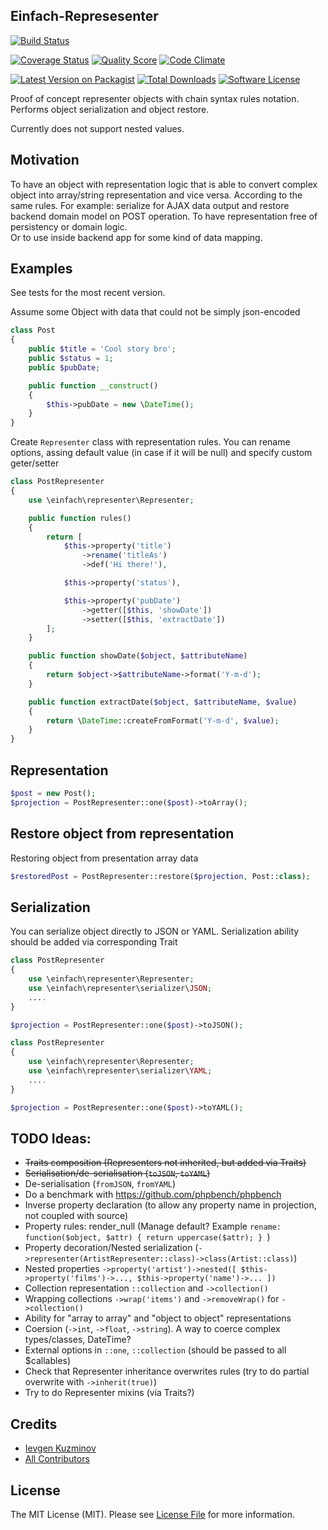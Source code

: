 ## Einfach-Represesenter

[![Build Status][ico-travis]][link-travis]

[![Coverage Status][ico-scrutinizer]][link-scrutinizer] [![Quality Score][ico-code-quality]][link-code-quality] [![Code Climate][ico-codeclimate]][link-codeclimate]

[![Latest Version on Packagist][ico-version]][link-packagist] [![Total Downloads][ico-downloads]][link-downloads] [![Software License][ico-license]](LICENSE.md)


Proof of concept representer objects with chain syntax rules notation.
Performs object serialization and object restore.

Currently does not support nested values.

## Motivation

To have an object with representation logic that is able to convert complex object into array/string representation and vice versa. 
According to the same rules.
For example: serialize for AJAX data output and restore backend domain model on POST operation. 
To have representation free of persistency or domain logic.  
Or to use inside backend app for some kind of data mapping.


## Examples

See tests for the most recent version.

Assume some Object with data that could not be simply json-encoded
```php
class Post
{
    public $title = 'Cool story bro';
    public $status = 1;
    public $pubDate;

    public function __construct()
    {
        $this->pubDate = new \DateTime();
    }
}
```

Create `Representer` class with representation rules.
You can rename options, assing default value (in case if it will be null) and specify custom geter/setter

```php
class PostRepresenter
{
    use \einfach\representer\Representer;

    public function rules()
    {
        return [
            $this->property('title')
                ->rename('titleAs')
                ->def('Hi there!'),

            $this->property('status'),

            $this->property('pubDate')
                ->getter([$this, 'showDate'])
                ->setter([$this, 'extractDate'])
        ];
    }

    public function showDate($object, $attributeName)
    {
        return $object->$attributeName->format('Y-m-d');
    }

    public function extractDate($object, $attributeName, $value)
    {
        return \DateTime::createFromFormat('Y-m-d', $value);
    }
}
```

## Representation

```php
$post = new Post();
$projection = PostRepresenter::one($post)->toArray();
```


## Restore object from representation 

Restoring object from presentation array data

```php
$restoredPost = PostRepresenter::restore($projection, Post::class);
```

## Serialization

You can serialize object directly to JSON or YAML.
Serialization ability should be added via corresponding Trait

```php
class PostRepresenter
{
    use \einfach\representer\Representer;
    use \einfach\representer\serializer\JSON;
    ....
}

$projection = PostRepresenter::one($post)->toJSON();
```

```php
class PostRepresenter
{
    use \einfach\representer\Representer;
    use \einfach\representer\serializer\YAML;
    ....
}

$projection = PostRepresenter::one($post)->toYAML();
```



## TODO Ideas: 

* ~~Traits composition (Representers not inherited, but added via Traits)~~
* ~~Serialisation/de-serialisation (`toJSON`, `toYAML`)~~
* De-serialisation (`fromJSON`, `fromYAML`)
* Do a benchmark with https://github.com/phpbench/phpbench
* Inverse property declaration (to allow any property name in projection, not coupled with source)
* Property rules: render_null  (Manage default? Example `rename: function($object, $attr) { return uppercase($attr); } `)
* Property decoration/Nested serialization (`->representer(ArtistRepresenter::class)->class(Artist::class)`)
* Nested properties `->property('artist')->nested([ $this->property('films')->..., $this->property('name')->... ])` 
* Collection representation `::collection` and `->collection()` 
* Wrapping collections `->wrap('items')` and `->removeWrap()` for `->collection()`
* Ability for "array to array" and "object to object" representations
* Coersion (`->int`, `->float`, `->string`). A way to coerce complex types/classes, DateTime?
* External options in `::one`, `::collection` (should be passed to all $callables)
* Check that Representer inheritance overwrites rules (try to do partial overwrite with `->inherit(true)`)
* Try to do Representer mixins (via Traits?)


## Credits

- [Ievgen Kuzminov][link-author]
- [All Contributors][link-contributors]

## License

The MIT License (MIT). Please see [License File](LICENSE) for more information.

[ico-version]: https://img.shields.io/packagist/v/einfach/representer.svg?style=flat
[ico-license]: https://img.shields.io/badge/license-MIT-brightgreen.svg?style=flat
[ico-travis]: https://img.shields.io/travis/iJackUA/einfach-representer/master.svg?style=flat
[ico-scrutinizer]: https://img.shields.io/scrutinizer/coverage/g/iJackUA/einfach-representer.svg?style=flat
[ico-code-quality]: https://img.shields.io/scrutinizer/g/iJackUA/einfach-representer.svg?style=flat
[ico-downloads]: https://img.shields.io/packagist/dt/einfach/representer.svg?style=flat
[ico-codeclimate]: 	https://img.shields.io/codeclimate/github/iJackUA/einfach-representer.svg?style=flat

[link-packagist]: https://packagist.org/packages/einfach/representer
[link-travis]: https://travis-ci.org/iJackUA/einfach-representer
[link-scrutinizer]: https://scrutinizer-ci.com/g/iJackUA/einfach-representer/code-structure
[link-code-quality]: https://scrutinizer-ci.com/g/iJackUA/einfach-representer
[link-downloads]: https://packagist.org/packages/einfach/representer
[link-author]: https://github.com/iJackUA
[link-contributors]: ../../contributors
[link-codeclimate]: https://codeclimate.com/github/iJackUA/einfach-representer
